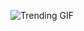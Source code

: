 
<!-- GIF_SECTION -->
![Trending GIF](https://media2.giphy.com/media/v1.Y2lkPThiYjIxNzcyeWYxdTN4OGVqZWRnZDlsMG1qM2FzOTU0YTBoNWU0dTZ1NGN3bDh6YiZlcD12MV9naWZzX3NlYXJjaCZjdD1n/x8ClinVTwo4IE/giphy.gif)
<!-- END_GIF_SECTION -->
